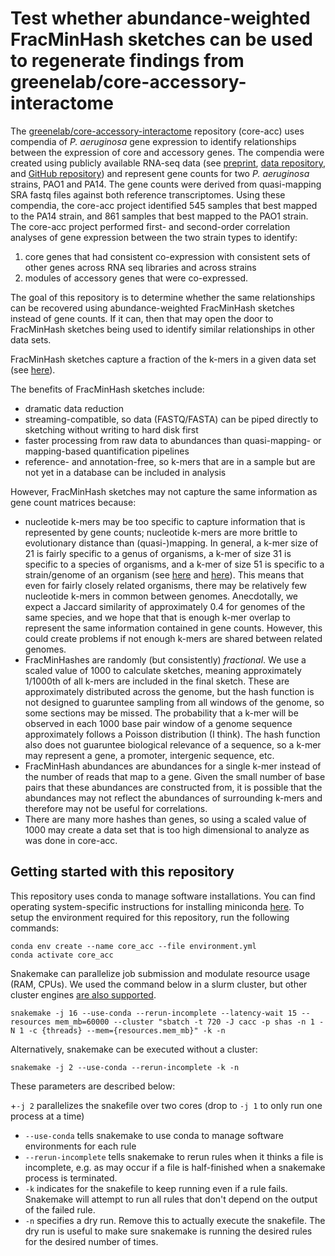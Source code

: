 # Test whether abundance-weighted FracMinHash sketches can be used to regenerate findings from greenelab/core-accessory-interactome

The [greenelab/core-accessory-interactome](https://github.com/greenelab/core-accessory-interactome/) repository (core-acc) uses compendia of *P. aeruginosa* gene expression to identify relationships between the expression of core and accessory genes.
The compendia were created using publicly available RNA-seq data (see [preprint](https://doi.org/10.1101/2022.01.24.477642), [data repository](https://osf.io/s9gyu/), and [GitHub repository](https://github.com/georgiadoing/pa-seq-compendia)) and represent gene counts for two *P. aeruginosa* strains, PAO1 and PA14.
The gene counts were derived from quasi-mapping SRA fastq files against both reference transcriptomes.
Using these compendia, the core-acc project identified 545 samples that best mapped to the PA14 strain, and 861 samples that best mapped to the PAO1 strain. 
The core-acc project performed first- and second-order correlation analyses of gene expression between the two strain types to identify: 
1) core genes that had consistent co-expression with consistent sets of other genes across RNA seq libraries and across strains 
2) modules of accessory genes that were co-expressed.

The goal of this repository is to determine whether the same relationships can be recovered using abundance-weighted FracMinHash sketches instead of gene counts.
If it can, then that may open the door to FracMinHash sketches being used to identify similar relationships in other data sets.

FracMinHash sketches capture a fraction of the k-mers in a given data set (see [here](https://www.biorxiv.org/content/10.1101/2022.01.11.475838v2.abstract)). 

The benefits of FracMinHash sketches include:
+ dramatic data reduction 
+ streaming-compatible, so data (FASTQ/FASTA) can be piped directly to sketching without writing to hard disk first
+ faster processing from raw data to abundances than quasi-mapping- or mapping-based quantification pipelines
+ reference- and annotation-free, so k-mers that are in a sample but are not yet in a database can be included in analysis

However, FracMinHash sketches may not capture the same information as gene count matrices because:
+ nucleotide k-mers may be too specific to capture information that is represented by gene counts; nucleotide k-mers are more brittle to evolutionary distance than (quasi-)mapping.
In general, a k-mer size of 21 is fairly specific to a genus of organisms, a k-mer of size 31 is specific to a species of organisms, and a k-mer of size 51 is specific to a strain/genome of an organism (see [here](https://bluegenes.github.io/2022-paper-protein-kmers/#amino-acid-k-mer-length-selection) and [here](https://journals.asm.org/doi/full/10.1128/mSystems.00020-16)).
This means that even for fairly closely related organisms, there may be relatively few nucleotide k-mers in common between genomes.
Anecdotally, we expect a Jaccard similarity of approximately 0.4 for genomes of the same species, and we hope that that is enough k-mer overlap to represent the same information contained in gene counts.
However, this could create problems if not enough k-mers are shared between related genomes.
+ FracMinHashes are randomly (but consistently) *fractional*. 
We use a scaled value of 1000 to calculate sketches, meaning approximately 1/1000th of all k-mers are included in the final sketch. 
These are approximately distributed across the genome, but the hash function is not designed to guaruntee sampling from all windows of the genome, so some sections may be missed.
The probability that a k-mer will be observed in each 1000 base pair window of a genome sequence approximately follows a Poisson distribution (I think).
The hash function also does not guaruntee biological relevance of a sequence, so a k-mer may represent a gene, a promoter, intergenic sequence, etc.
+ FracMinHash abundances are abundances for a single k-mer instead of the number of reads that map to a gene. 
Given the small number of base pairs that these abundances are constructed from, it is possible that the abundances may not reflect the abundances of surrounding k-mers and therefore may not be useful for correlations.
+ There are many more hashes than genes, so using a scaled value of 1000 may create a data set that is too high dimensional to analyze as was done in core-acc.

## Getting started with this repository


This repository uses conda to manage software installations. 
You can find operating system-specific instructions for installing miniconda [here](https://docs.conda.io/en/latest/miniconda.html).
To setup the environment required for this repository, run the following commands:
```
conda env create --name core_acc --file environment.yml
conda activate core_acc
```


Snakemake can parallelize job submission and modulate resource usage (RAM, CPUs). 
We used the command below in a slurm cluster, but other cluster engines [are also supported](https://snakemake.readthedocs.io/en/stable/executing/cluster.html).

```
snakemake -j 16 --use-conda --rerun-incomplete --latency-wait 15 --resources mem_mb=60000 --cluster "sbatch -t 720 -J cacc -p shas -n 1 -N 1 -c {threads} --mem={resources.mem_mb}" -k -n
```

Alternatively, snakemake can be executed without a cluster:
```
snakemake -j 2 --use-conda --rerun-incomplete -k -n
```
These parameters are described below:

+`-j 2` parallelizes the snakefile over two cores (drop to `-j 1` to only run one process at a time)
+ `--use-conda` tells snakemake to use conda to manage software environments for each rule
+ `--rerun-incomplete` tells snakemake to rerun rules when it thinks a file is incomplete, e.g. as may occur if a file is half-finished when a snakemake process is terminated.
+ `-k` indicates for the snakefile to keep running even if a rule fails. Snakemake will attempt to run all rules that don't depend on the output of the failed rule.
+ `-n` specifies a dry run. Remove this to actually execute the snakefile. The dry run is useful to make sure snakemake is running the desired rules for the desired number of times.

